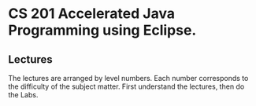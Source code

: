 # CS 201 Accelerated Java Programming using Eclipse. 

## Lectures
The lectures are arranged by level numbers. Each number corresponds to the difficulty of the subject matter. First understand the lectures, then do the Labs.